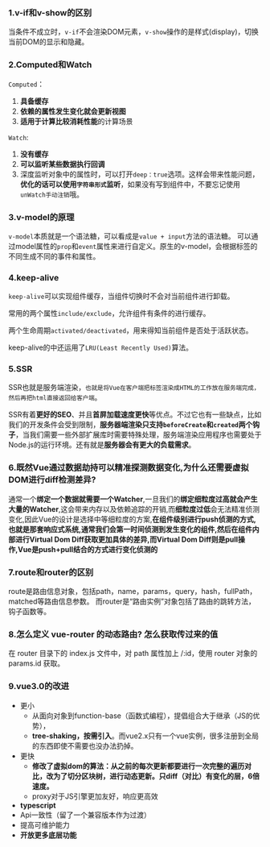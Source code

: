 ### 1.v-if和v-show的区别

当条件不成立时，`v-if`不会渲染DOM元素，`v-show`操作的是样式(display)，切换当前DOM的显示和隐藏。



### 2.Computed和Watch

`Computed`：

1. **具备缓存**
2. **依赖的属性发生变化就会更新视图**
3.  **适用于计算比较消耗性能**的计算场景

`Watch`:

1. **没有缓存**
2. **可以监听某些数据执行回调**
3. 深度监听对象中的属性时，可以打开`deep：true`选项。这样会带来性能问题，**优化的话可以使用`字符串形式`监听**，如果没有写到组件中，不要忘记使用`unWatch手动注销`哦。



### 3.v-model的原理

`v-model`本质就是一个语法糖，可以看成是`value + input`方法的语法糖。 可以通过model属性的`prop`和`event`属性来进行自定义。原生的v-model，会根据标签的不同生成不同的事件和属性。



### 4.keep-alive

`keep-alive`可以实现组件缓存，当组件切换时不会对当前组件进行卸载。

常用的两个属性`include/exclude`，允许组件有条件的进行缓存。

两个生命周期`activated/deactivated`，用来得知当前组件是否处于活跃状态。

keep-alive的中还运用了`LRU(Least Recently Used)`算法。



### 5.SSR

SSR也就是服务端渲染，`也就是将Vue在客户端把标签渲染成HTML的工作放在服务端完成，然后再把html直接返回给客户端`。

SSR有着**更好的SEO**、并且**首屏加载速度更快**等优点。不过它也有一些缺点，比如我们的开发条件会受到限制，**服务器端渲染只支持`beforeCreate`和`created`两个钩子**，当我们需要一些外部扩展库时需要特殊处理，服务端渲染应用程序也需要处于Node.js的运行环境。还有就是**服务器会有更大的负载需求**。



### 6.既然Vue通过数据劫持可以精准探测数据变化,为什么还需要虚拟DOM进行diff检测差异?

通常一个**绑定一个数据就需要一个Watcher**,一旦我们的**绑定细粒度过高就会产生大量的Watcher**,这会带来内存以及依赖追踪的开销,而**细粒度过低**会无法精准侦测变化,因此Vue的设计是选择中等细粒度的方案,**在组件级别进行push侦测的方式,也就是那套响应式系统,通常我们会第一时间侦测到发生变化的组件,然后在组件内部进行Virtual Dom Diff获取更加具体的差异,而Virtual Dom Diff则是pull操作,Vue是push+pull结合的方式进行变化侦测的**



### 7.route和router的区别

route是路由信息对象，包括path，name，params，query，hash，fullPath，matched等路由信息参数。
而router是“路由实例”对象包括了路由的跳转方法，钩子函数等。



### 8.怎么定义 vue-router 的动态路由? 怎么获取传过来的值

在 router 目录下的 index.js 文件中，对 path 属性加上 /:id，使用 router 对象的 params.id 获取。



### 9.vue3.0的改进

- 更小
  - 从面向对象到function-base（函数式编程），提倡组合大于继承（JS的优势），
  - **tree-shaking，按需引入**。而vue2.x只有一个vue实例，很多注册到全局的东西即使不需要也没办法扔掉。
- 更快
  - **修改了虚拟dom的算法：从之前的每次更新都要进行一次完整的遍历对比，改为了切分区块树，进行动态更新。只diff（对比）有变化的层，6倍速度。**
  - proxy对于JS引擎更加友好，响应更高效
- **typescript**
- Api一致性（留了一个兼容版本作为过渡）
- 提高可维护能力
- **开放更多底层功能**